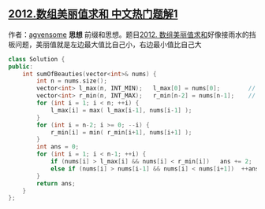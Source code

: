 ## [2012.数组美丽值求和 中文热门题解1](https://leetcode.cn/problems/sum-of-beauty-in-the-array/solutions/100000/bian-li-shu-zu-san-ci-by-agvensome-9yf6)

作者：[agvensome](https://leetcode.cn/u/agvensome)
**思想**
前缀和思想。题目[2012. 数组美丽值求和](/problems/sum-of-beauty-in-the-array/)好像接雨水的挡板问题，美丽值就是左边最大值比自己小，右边最小值比自己大
```cpp
class Solution {
public:
    int sumOfBeauties(vector<int>& nums) {
        int n = nums.size();
        vector<int> l_max(n, INT_MIN);   l_max[0] = nums[0];        // 某元素左边最大元素
        vector<int> r_min(n, INT_MAX);   r_min[n-2] = nums[n-1];    // 某元素右边最小元素
        for (int i = 1; i < n; ++i) {
            l_max[i] = max( l_max[i-1], nums[i-1] );
        }
        for (int i = n-2; i >= 0; --i) {
            r_min[i] = min( r_min[i+1], nums[i+1] );
        }
        int ans = 0;
        for (int i = 1; i < n-1; ++i) {
            if (nums[i] > l_max[i] && nums[i] < r_min[i])   ans += 2;
            else if (nums[i] > nums[i-1] && nums[i] < nums[i+1])  ++ans;
        }
        return ans;
    }
};
```
